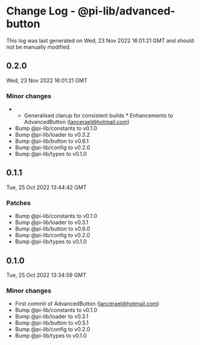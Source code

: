 # Change Log - @pi-lib/advanced-button

This log was last generated on Wed, 23 Nov 2022 16:01:21 GMT and should not be manually modified.

<!-- Start content -->

## 0.2.0

Wed, 23 Nov 2022 16:01:21 GMT

### Minor changes

- * Generalised clanup for consistent builds * Enhancements to AdvancedButton (lancerael@hotmail.com)
- Bump @pi-lib/constants to v0.1.0
- Bump @pi-lib/loader to v0.3.2
- Bump @pi-lib/button to v0.6.1
- Bump @pi-lib/config to v0.2.0
- Bump @pi-lib/types to v0.1.0

## 0.1.1

Tue, 25 Oct 2022 13:44:42 GMT

### Patches

- Bump @pi-lib/constants to v0.1.0
- Bump @pi-lib/loader to v0.3.1
- Bump @pi-lib/button to v0.6.0
- Bump @pi-lib/config to v0.2.0
- Bump @pi-lib/types to v0.1.0

## 0.1.0

Tue, 25 Oct 2022 13:34:59 GMT

### Minor changes

- First commit of AdvancedButton (lancerael@hotmail.com)
- Bump @pi-lib/constants to v0.1.0
- Bump @pi-lib/loader to v0.3.1
- Bump @pi-lib/button to v0.5.1
- Bump @pi-lib/config to v0.2.0
- Bump @pi-lib/types to v0.1.0
